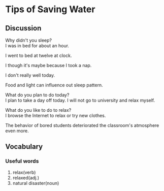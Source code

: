 # Tips of Saving Water
## Discussion
Why didn't you sleep?  
I was in bed for about an hour.  

I went to bed at twelve at clock.  

I though it's maybe because I took a nap.  

I don't really well today.  

Food and light can influence out sleep pattern.  

What do you plan to do today?  
I plan to take a day off today. I will not go to university and relax myself.  

What do you like to do to relax?  
I browse the Internet to relax or try new clothes.  

The behavior of bored students deteriorated the classroom's atmosphere even more.  

## Vocabulary
### Useful words
1. relax(verb)
1. relaxed(adj.)
1. natural disaster(noun)
